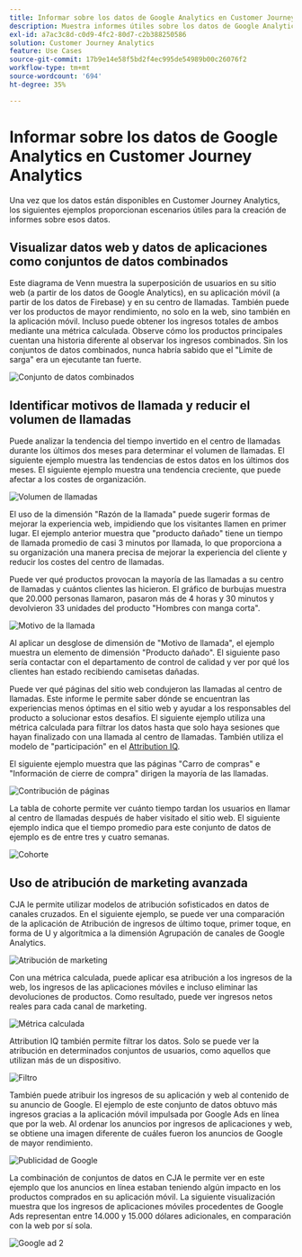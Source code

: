 ```yaml
---
title: Informar sobre los datos de Google Analytics en Customer Journey Analytics
description: Muestra informes útiles sobre los datos de Google Analytics en Customer Journey Analytics
exl-id: a7ac3c8d-c0d9-4fc2-80d7-c2b388250586
solution: Customer Journey Analytics
feature: Use Cases
source-git-commit: 17b9e14e58f5bd2f4ec995de54989b00c26076f2
workflow-type: tm+mt
source-wordcount: '694'
ht-degree: 35%

---
```


# Informar sobre los datos de Google Analytics en Customer Journey Analytics

Una vez que los datos están disponibles en Customer Journey Analytics, los siguientes ejemplos proporcionan escenarios útiles para la creación de informes sobre esos datos.

## Visualizar datos web y datos de aplicaciones como conjuntos de datos combinados

Este diagrama de Venn muestra la superposición de usuarios en su sitio web (a partir de los datos de Google Analytics), en su aplicación móvil (a partir de los datos de Firebase) y en su centro de llamadas. También puede ver los productos de mayor rendimiento, no solo en la web, sino también en la aplicación móvil. Incluso puede obtener los ingresos totales de ambos mediante una métrica calculada. Observe cómo los productos principales cuentan una historia diferente al observar los ingresos combinados. Sin los conjuntos de datos combinados, nunca habría sabido que el &quot;Límite de sarga&quot; era un ejecutante tan fuerte.

![Conjunto de datos combinados](../assets/combined-datasets.png)

## Identificar motivos de llamada y reducir el volumen de llamadas

Puede analizar la tendencia del tiempo invertido en el centro de llamadas durante los últimos dos meses para determinar el volumen de llamadas. El siguiente ejemplo muestra las tendencias de estos datos en los últimos dos meses. El siguiente ejemplo muestra una tendencia creciente, que puede afectar a los costes de organización.

![Volumen de llamadas](../assets/call-volume.png)

El uso de la dimensión &quot;Razón de la llamada&quot; puede sugerir formas de mejorar la experiencia web, impidiendo que los visitantes llamen en primer lugar. El ejemplo anterior muestra que &quot;producto dañado&quot; tiene un tiempo de llamada promedio de casi 3 minutos por llamada, lo que proporciona a su organización una manera precisa de mejorar la experiencia del cliente y reducir los costes del centro de llamadas.

Puede ver qué productos provocan la mayoría de las llamadas a su centro de llamadas y cuántos clientes las hicieron. El gráfico de burbujas muestra que 20.000 personas llamaron, pasaron más de 4 horas y 30 minutos y devolvieron 33 unidades del producto &quot;Hombres con manga corta&quot;.

![Motivo de la llamada](../assets/call-reason.png)

Al aplicar un desglose de dimensión de &quot;Motivo de llamada&quot;, el ejemplo muestra un elemento de dimensión &quot;Producto dañado&quot;. El siguiente paso sería contactar con el departamento de control de calidad y ver por qué los clientes han estado recibiendo camisetas dañadas.

Puede ver qué páginas del sitio web condujeron las llamadas al centro de llamadas. Este informe le permite saber dónde se encuentran las experiencias menos óptimas en el sitio web y ayudar a los responsables del producto a solucionar estos desafíos. El siguiente ejemplo utiliza una métrica calculada para filtrar los datos hasta que solo haya sesiones que hayan finalizado con una llamada al centro de llamadas. También utiliza el modelo de &quot;participación&quot; en el [Attribution IQ](https://experienceleague.adobe.com/docs/analytics-platform/using/cja-workspace/attribution/models.html?lang=es#cja-workspace).

El siguiente ejemplo muestra que las páginas &quot;Carro de compras&quot; e &quot;Información de cierre de compra&quot; dirigen la mayoría de las llamadas.

![Contribución de páginas](../assets/contributing-pages.png)

La tabla de cohorte permite ver cuánto tiempo tardan los usuarios en llamar al centro de llamadas después de haber visitado el sitio web. El siguiente ejemplo indica que el tiempo promedio para este conjunto de datos de ejemplo es de entre tres y cuatro semanas.

![Cohorte](../assets/cohort.png)

## Uso de atribución de marketing avanzada

CJA le permite utilizar modelos de atribución sofisticados en datos de canales cruzados. En el siguiente ejemplo, se puede ver una comparación de la aplicación de Atribución de ingresos de último toque, primer toque, en forma de U y algorítmica a la dimensión Agrupación de canales de Google Analytics.

![Atribución de marketing](../assets/mktg-attribution.png)

Con una métrica calculada, puede aplicar esa atribución a los ingresos de la web, los ingresos de las aplicaciones móviles e incluso eliminar las devoluciones de productos. Como resultado, puede ver ingresos netos reales para cada canal de marketing.

![Métrica calculada](../assets/calc-metric.png)

Attribution IQ también permite filtrar los datos. Solo se puede ver la atribución en determinados conjuntos de usuarios, como aquellos que utilizan más de un dispositivo.

![Filtro](../assets/filter.png)

También puede atribuir los ingresos de su aplicación y web al contenido de su anuncio de Google. El ejemplo de este conjunto de datos obtuvo más ingresos gracias a la aplicación móvil impulsada por Google Ads en línea que por la web. Al ordenar los anuncios por ingresos de aplicaciones y web, se obtiene una imagen diferente de cuáles fueron los anuncios de Google de mayor rendimiento.

![Publicidad de Google](../assets/google-ad.png)

La combinación de conjuntos de datos en CJA le permite ver en este ejemplo que los anuncios en línea estaban teniendo algún impacto en los productos comprados en su aplicación móvil. La siguiente visualización muestra que los ingresos de aplicaciones móviles procedentes de Google Ads representan entre 14.000 y 15.000 dólares adicionales, en comparación con la web por sí sola.

![Google ad 2](../assets/google-ad2.png)
